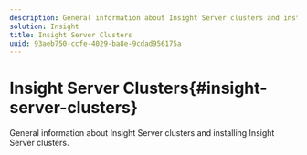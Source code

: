 ```yaml
---
description: General information about Insight Server clusters and installing Insight Server clusters.
solution: Insight
title: Insight Server Clusters
uuid: 93aeb750-ccfe-4029-ba8e-9cdad956175a
---
```


# Insight Server Clusters{#insight-server-clusters}

General information about Insight Server clusters and installing Insight Server clusters.

